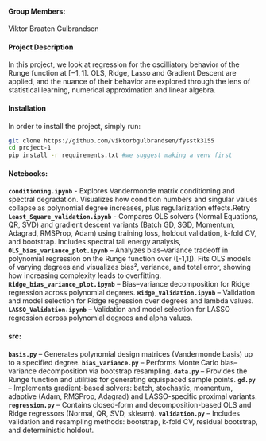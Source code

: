 #### Group Members:

Viktor Braaten Gulbrandsen

#### Project Description

In this project, we look at regression for the oscilliatory behavior of the Runge function at $[-1,1]$. OLS, Ridge, Lasso and Gradient Descent are applied, and the nuance of their behavior are explored through the lens of statistical learning, numerical approximation and linear algebra.

#### Installation

In order to install the project, simply run:

```bash
git clone https://github.com/viktorbgulbrandsen/fysstk3155
cd project-1
pip install -r requirements.txt #we suggest making a venv first
```


#### Notebooks: 
**`conditioning.ipynb`** - Explores Vandermonde matrix conditioning and spectral degradation. Visualizes how condition numbers and singular values collapse as polynomial degree increases, plus regularization effects.Retry
**`Least_Square_validation.ipynb`** - Compares OLS solvers (Normal Equations, QR, SVD) and gradient descent variants (Batch GD, SGD, Momentum, Adagrad, RMSProp, Adam) using training loss, holdout validation, k-fold CV, and bootstrap. Includes spectral tail energy analysis,
**`OLS_bias_variance_plot.ipynb`** – Analyzes bias–variance tradeoff in polynomial regression on the Runge function over ([-1,1]). Fits OLS models of varying degrees and visualizes bias², variance, and total error, showing how increasing complexity leads to overfitting.
**`Ridge_bias_variance_plot.ipynb`** – Bias–variance decomposition for Ridge regression across polynomial degrees.
**`Ridge_Validation.ipynb`** – Validation and model selection for Ridge regression over degrees and lambda values.
**`LASSO_Validation.ipynb`** – Validation and model selection for LASSO regression across polynomial degrees and alpha values.

#### src: 
**`basis.py`** – Generates polynomial design matrices (Vandermonde basis) up to a specified degree.
**`bias_variance.py`** – Performs Monte Carlo bias–variance decomposition via bootstrap resampling.
**`data.py`** – Provides the Runge function and utilities for generating equispaced sample points.
**`gd.py`** – Implements gradient-based solvers: batch, stochastic, momentum, adaptive (Adam, RMSProp, Adagrad) and LASSO-specific proximal variants.
**`regression.py`** – Contains closed-form and decomposition-based OLS and Ridge regressors (Normal, QR, SVD, sklearn).
**`validation.py`** – Includes validation and resampling methods: bootstrap, k-fold CV, residual bootstrap, and deterministic holdout.